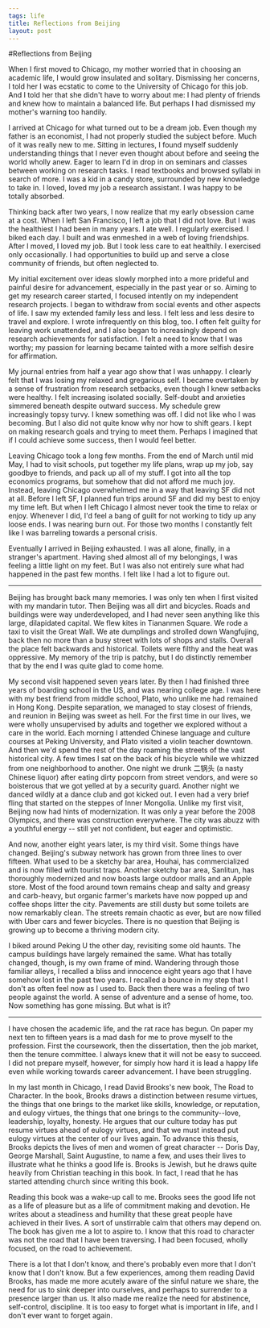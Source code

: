 ```yaml
--- 
tags: life
title: Reflections from Beijing
layout: post
---
```


#Reflections from Beijing

When I first moved to Chicago, my mother worried that in choosing an academic life, I would grow insulated and solitary. Dismissing her concerns, I told her I was ecstatic to come to the University of Chicago for this job. And I told her that she didn't have to worry about me: I had plenty of friends and knew how to maintain a balanced life. But perhaps I had dismissed my mother's warning too handily. 

I arrived at Chicago for what turned out to be a dream job. Even though my father is an economist, I had not properly studied the subject before. Much of it was really new to me. Sitting in lectures, I found myself suddenly understanding things that I never even thought about before and seeing the world wholly anew. Eager to learn I'd in drop in on seminars and classes between working on research tasks. I read textbooks and browsed syllabi in search of more. I was a kid in a candy store, surrounded by new knowledge to take in. I loved, loved my job a research assistant. I was happy to be totally absorbed. 

Thinking back after two years, I now realize that my early obsession came at a cost. When I left San Francisco, I left a job that I did not love. But I was the healthiest I had been in many years. I ate well. I regularly exercised. I biked each day. I built and was enmeshed in a web of loving friendships. After I moved, I loved my job. But I took less care to eat healthily. I exercised only occasionally. I had opportunities to build up and serve a close community of friends, but often neglected to. 

My initial excitement over ideas slowly morphed into a more prideful and painful desire for advancement, especially in the past year or so. Aiming to get my research career started, I focused intently on my independent research projects. I began to withdraw from social events and other aspects of life. I saw my extended family less and less. I felt less and less desire to travel and explore. I wrote infrequently on this blog, too. I often felt guilty for leaving work unattended, and I also began to increasingly depend on research achievements for satisfaction. I felt a need to know that I was worthy; my passion for learning became tainted with a more selfish desire for affirmation. 

My journal entries from half a year ago show that I was unhappy. I clearly felt that I was losing my relaxed and gregarious self. I became overtaken by a sense of frustration from research setbacks, even though I knew setbacks were healthy. I felt increasing isolated socially. Self-doubt and anxieties simmered beneath despite outward success. My schedule grew increasingly topsy turvy. I knew something was off. I did not like who I was becoming. But I also did not quite know why nor how to shift gears. I kept on making research goals and trying to meet them. Perhaps I imagined that if I could achieve some success, then I would feel better. 

Leaving Chicago took a long few months. From the end of March until mid May, I had to visit schools, put together my life plans, wrap up my job, say goodbye to friends, and pack up all of my stuff. I got into all the top economics programs, but somehow that did not afford me much joy. Instead, leaving Chicago overwhelmed me in a way that leaving SF did not at all. Before I left SF, I planned fun trips around SF and did my best to enjoy my time left. But when I left Chicago I almost never took the time to relax or enjoy. Whenever I did, I'd feel a bang of guilt for not working to tidy up any loose ends. I was nearing burn out. For those two months I constantly felt like I was barreling towards a personal crisis. 

Eventually I arrived in Beijing exhausted. I was all alone, finally, in a stranger's apartment. Having shed almost all of my belongings, I was feeling a little light on my feet. But I was also not entirely sure what had happened in the past few months. I felt like I had a lot to figure out. 

------

Beijing has brought back many memories. I was only ten when I first visited with my mandarin tutor. Then Beijing was all dirt and bicycles. Roads and buildings were way underdeveloped, and I had never seen anything like this large, dilapidated capital. We flew kites in Tiananmen Square. We rode a taxi to visit the Great Wall. We ate dumplings and strolled down Wangfujing, back then no more than a busy street with lots of shops and stalls. Overall the place felt backwards and historical. Toilets were filthy and the heat was oppressive. My memory of the trip is patchy, but I do distinctly remember that by the end I was quite glad to come home. 

My second visit happened seven years later. By then I had finished three years of boarding school in the US, and was nearing college age. I was here with my best friend from middle school, Plato, who unlike me had remained in Hong Kong. Despite separation, we managed to stay closest of friends, and reunion in Beijing was sweet as hell. For the first time in our lives, we were wholly unsupervised by adults and together we explored without a care in the world. Each morning I attended Chinese language and culture courses at Peking University, and Plato visited a violin teacher downtown. And then we'd spend the rest of the day roaming the streets of the vast historical city. A few times I sat on the back of his bicycle while we whizzed from one neighborhood to another. One night we drunk 二锅头 (a nasty Chinese liquor) after eating dirty popcorn from street vendors, and were so boisterous that we got yelled at by a security guard. Another night we danced wildly at a dance club and got kicked out. I even had a very brief fling that started on the steppes of Inner Mongolia. Unlike my first visit, Beijing now had hints of modernization. It was only a year before the 2008 Olympics, and there was construction everywhere. The city was abuzz with a youthful energy -- still yet not confident, but eager and optimistic. 

And now, another eight years later, is my third visit. Some things have changed. Beijing's subway network has grown from three lines to over fifteen. What used to be a sketchy bar area, Houhai, has commercialized and is now filled with tourist traps. Another sketchy bar area, Sanlitun, has thoroughly modernized and now boasts large outdoor malls and an Apple store. Most of the food around town remains cheap and salty and greasy and carb-heavy, but organic farmer's markets have now popped up and coffee shops litter the city. Pavements are still dusty but some toilets are now remarkably clean. The streets remain chaotic as ever, but are now filled with Uber cars and fewer bicycles. There is no question that Beijing is growing up to become a thriving modern city. 

I biked around Peking U the other day, revisiting some old haunts. The campus buildings have largely remained the same. What has totally changed, though, is my own frame of mind. Wandering through those familiar alleys, I recalled a bliss and innocence eight years ago that I have somehow lost in the past two years. I recalled a bounce in my step that I don't as often feel now as I used to. Back then there was a feeling of two people against the world. A sense of adventure and a sense of home, too. Now something has gone missing. But what is it? 

------

I have chosen the academic life, and the rat race has begun. On paper my next ten to fifteen years is a mad dash for me to prove myself to the profession. First the coursework, then the dissertation, then the job market, then the tenure committee. I always knew that it will not be easy to succeed. I did not prepare myself, however, for simply how hard it is lead a happy life even while working towards career advancement. I have been struggling. 

In my last month in Chicago, I read David Brooks's new book, The Road to Character. In the book, Brooks draws a distinction between resume virtues, the things that one brings to the market like skills, knowledge, or reputation, and eulogy virtues, the things that one brings to the community--love, leadership, loyalty, honesty. He argues that our culture today has put resume virtues ahead of eulogy virtues, and that we must instead put eulogy virtues at the center of our lives again. To advance this thesis, Brooks depicts the lives of men and women of great character -- Doris Day, George Marshall, Saint Augustine, to name a few, and uses their lives to illustrate what he thinks a good life is. Brooks is Jewish, but he draws quite heavily from Christian teaching in this book. In fact, I read that he has started attending church since writing this book. 

Reading this book was a wake-up call to me. Brooks sees the good life not as a life of pleasure but as a life of commitment making and devotion. He writes about a steadiness and humility that these great people have achieved in their lives. A sort of unstirrable calm that others may depend on. The book has given me a lot to aspire to. I know that this road to character was not the road that I have been traversing. I had been focused, wholly focused, on the road to achievement. 

There is a lot that I don't know, and there's probably even more that I don't know that I don't know. But a few experiences, among them reading David Brooks, has made me more acutely aware of the sinful nature we share, the need for us to sink deeper into ourselves, and perhaps to surrender to a presence larger than us. It also made me realize the need for abstinence, self-control, discipline. It is too easy to forget what is important in life, and I don't ever want to forget again. 
